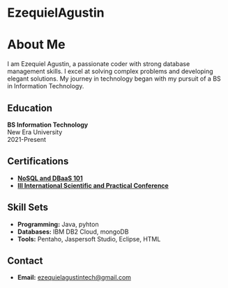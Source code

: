# EzequielAgustin

# About Me

I am Ezequiel Agustin, a passionate coder with strong database management skills. I excel at solving complex problems and developing elegant solutions. My journey in technology began with my pursuit of a BS in Information Technology.

## Education

**BS Information Technology**  
New Era University  
2021-Present

## Certifications

- **[NoSQL and DBaaS 101](https://courses.cognitiveclass.ai/certificates/7ecdb01f7e04412a86fc5396bd5d5280)**
- **[III International Scientific and Practical Conference](https://drive.google.com/file/d/19z81vQdU1TKd3Ih6HnNcO03-q7B1f66T/view?usp=drive_link)**


## Skill Sets

- **Programming:** Java, pyhton
- **Databases:** IBM DB2 Cloud, mongoDB
- **Tools:** Pentaho, Jaspersoft Studio, Eclipse, HTML

## Contact

- **Email:** ezequielagustintech@gmail.com



